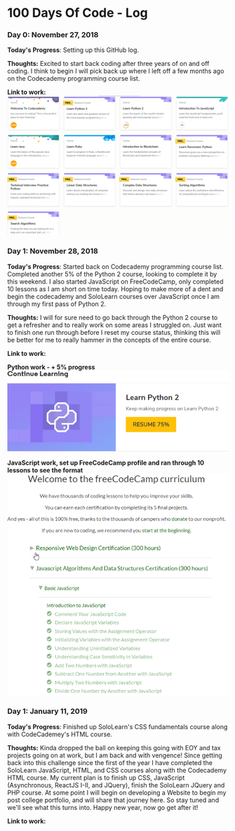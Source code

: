 # 100 Days Of Code - Log

### Day 0: November 27, 2018

**Today's Progress**: Setting up this GitHub log.

**Thoughts:** Excited to start back coding after three years of on and off coding. I think to begin I will pick back up where I left off a few months ago on the Codecademy programming course list.

**Link to work:**
![](Pictures/Day0.0.png)


### Day 1: November 28, 2018

**Today's Progress**: Started back on Codecademy programming course list. Completed another 5% of the Python 2 course, looking to complete it by this weekend.
I also started JavaScript on FreeCodeCamp, only completed 10 lessons as I am short on time today. Hoping to make more of a dent and begin the codecademy and SoloLearn courses over JavaScript once I am through my first pass of Python 2.

**Thoughts:** I will for sure need to go back through the Python 2 course to get a refresher and to really work on some areas I struggled on. Just want to finish one run through before I reset my course status, thinking this will be better for me to really hammer in the concepts of the entire course. 

**Link to work:**

**Python work - + 5% progress**
![](Pictures/Day1.0.png)

**JavaScript work, set up FreeCodeCamp profile and ran through 10 lessons to see the format**
![](Pictures/Day1.1.png)


### Day 1: January 11, 2019

**Today's Progress**: Finished up SoloLearn's CSS fundamentals course along with CodeCademey's HTML course.

**Thoughts:** Kinda dropped the ball on keeping this going with EOY and tax projects going on at work, but I am back and with vengence! Since getting back into this challenge since the first of the year I have completed the SoloLearn JavaScript, HTML, and CSS courses along with the Codecademy HTML course. My current plan is to finish up CSS, JavaScript (Asynchronous, ReactJS I-II, and JQuery), finish the SoloLearn JQuery and PHP course. At some point I will begin on developing a Website to begin my post college portfolio, and will share that journey here. So stay tuned and we'll see what this turns into. Happy new year, now go get after it!

**Link to work:**
